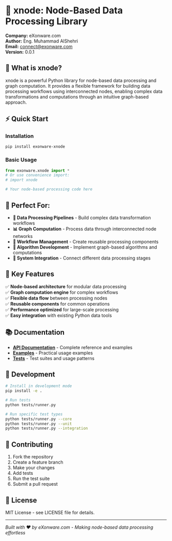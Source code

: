# 🚀 **xnode: Node-Based Data Processing Library**

**Company:** eXonware.com  
**Author:** Eng. Muhammad AlShehri  
**Email:** connect@exonware.com  
**Version:** 0.0.1  

## 🎯 **What is xnode?**

xnode is a powerful Python library for node-based data processing and graph computation. It provides a flexible framework for building data processing workflows using interconnected nodes, enabling complex data transformations and computations through an intuitive graph-based approach.

## ⚡ **Quick Start**

### **Installation**
```bash
pip install exonware-xnode
```

### **Basic Usage**
```python
from exonware.xnode import *
# Or use convenience import:
# import xnode

# Your node-based processing code here
```

## 🎯 **Perfect For:**

- **🔄 Data Processing Pipelines** - Build complex data transformation workflows
- **📊 Graph Computation** - Process data through interconnected node networks
- **🔀 Workflow Management** - Create reusable processing components
- **🧠 Algorithm Development** - Implement graph-based algorithms and computations
- **🔗 System Integration** - Connect different data processing stages

## 🚀 **Key Features**

✅ **Node-based architecture** for modular data processing  
✅ **Graph computation engine** for complex workflows  
✅ **Flexible data flow** between processing nodes  
✅ **Reusable components** for common operations  
✅ **Performance optimized** for large-scale processing  
✅ **Easy integration** with existing Python data tools  

## 📚 **Documentation**

- **[API Documentation](docs/)** - Complete reference and examples
- **[Examples](examples/)** - Practical usage examples
- **[Tests](tests/)** - Test suites and usage patterns

## 🔧 **Development**

```bash
# Install in development mode
pip install -e .

# Run tests
python tests/runner.py

# Run specific test types
python tests/runner.py --core
python tests/runner.py --unit
python tests/runner.py --integration
```

## 🤝 **Contributing**

1. Fork the repository
2. Create a feature branch
3. Make your changes
4. Add tests
5. Run the test suite
6. Submit a pull request

## 📄 **License**

MIT License - see LICENSE file for details.

---

*Built with ❤️ by eXonware.com - Making node-based data processing effortless*